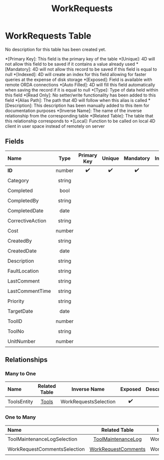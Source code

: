 ﻿---
layout: default
title: WorkRequests
parent: Tables
---
# WorkRequests Table
No description for this table has been created yet.

*[Primary Key]: This field is the primary key of the table
*[Unique]: 4D will not allow this field to be saved if it contains a value already used
*[Mandatory]: 4D will not allow this record to be saved if this field is equal to null
*[Indexed]: 4D will create an index for this field allowing for faster queries at the expense of disk storage
*[Exposed]: Field is available with remote ORDA connections
*[Auto Filled]: 4D will fill this field automatically when saving the record if it is equal to null
*[Type]: Type of data held within this field
*[Read Only]: No setter/write functionality has been added to this field
*[Alias Path]: The path that 4D will follow when this alias is called
*[Description]: This description has been manually added to this item for documentation purposes
*[Inverse Name]: The name of the inverse relationship from the corresponding table
*[Related Table]: The table that this relationship corresponds to
*[Local]: Function to be called on local 4D client in user space instead of remotely on server
## Fields

|Name|Type|Primary Key|Unique|Mandatory|Indexed|Exposed|Auto Filled|Description|
|:---|:---:|:---:|:---:|:---:|:---:|:---:|:---:|:---:|
|**ID**|number|✔️|✔️|✔️|✔️|✔️|✔️||
|Category|string||||✔️|✔️|||
|Completed|bool||||✔️|✔️|||
|CompletedBy|string|||||✔️|||
|CompletedDate|date|||||✔️|||
|CorrectiveAction|string|||||✔️|||
|Cost|number|||||✔️|||
|CreatedBy|string|||||✔️|||
|CreatedDate|date|||||✔️|||
|Description|string|||||✔️|||
|FaultLocation|string|||||✔️|||
|LastComment|string|||||✔️|||
|LastCommentTime|string|||||✔️|||
|Priority|string|||||✔️|||
|TargetDate|date|||||✔️|||
|ToolID|number|||||✔️|||
|ToolNo|string||||✔️|✔️|||
|UnitNumber|number|||||✔️|||

## Relationships
### Many to One

|Name|Related Table|Inverse Name|Exposed|Description|
|:---|:---:|:---:|:---:|:---:|
|ToolsEntity|[Tools](Tools.md)|WorkRequestsSelection|✔️||

### One to Many

|Name|Related Table|Inverse Name|Exposed|Description|
|:---|:---:|:---:|:---:|:---:|
|ToolMaintenanceLogSelection|[ToolMaintenanceLog](ToolMaintenanceLog.md)|WorkRequestsEntity|✔️||
|WorkRequestCommentsSelection|[WorkRequestComments](WorkRequestComments.md)|WorkRequestsEntity|✔️||